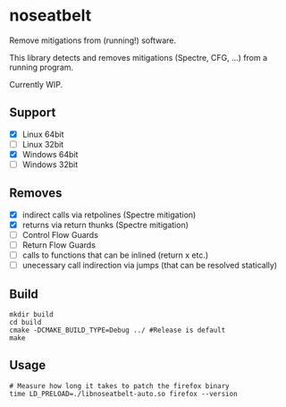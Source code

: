 noseatbelt
==========

Remove mitigations from (running!) software.

This library detects and removes mitigations (Spectre, CFG, ...) from a running program.

Currently WIP.

Support
-------

- [x] Linux 64bit
- [ ] Linux 32bit
- [x] Windows 64bit
- [ ] Windows 32bit

Removes
-------

- [x] indirect calls via retpolines (Spectre mitigation)
- [x] returns via return thunks (Spectre mitigation)
- [ ] Control Flow Guards
- [ ] Return Flow Guards
- [ ] calls to functions that can be inlined (return x etc.)
- [ ] unecessary call indirection via jumps (that can be resolved statically)

Build
-----

```
mkdir build
cd build
cmake -DCMAKE_BUILD_TYPE=Debug ../ #Release is default
make
```

Usage
-----

```
# Measure how long it takes to patch the firefox binary
time LD_PRELOAD=./libnoseatbelt-auto.so firefox --version
```
